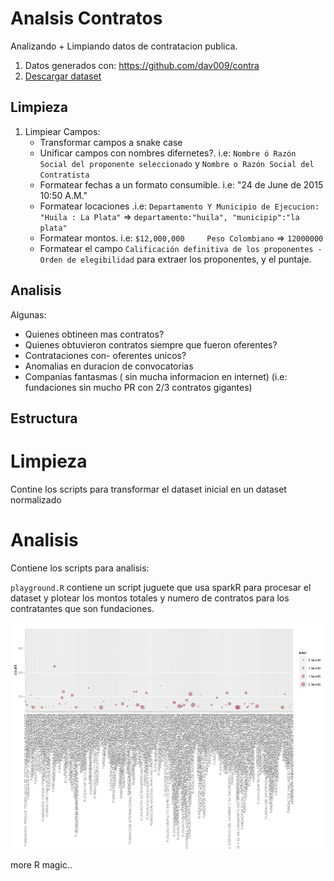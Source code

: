 # Analsis Contratos

Analizando + Limpiando datos de contratacion publica.


1. Datos generados con: https://github.com/dav009/contra
2. [Descargar dataset](https://github.com/dav009/contra/blob/master/datos_json_contratos_gov_co.torrent?raw=true)


## Limpieza

1. Limpiear Campos: 
	- Transformar campos a snake case 
	- Unificar campos con nombres difernetes?. i.e: `Nombre ó Razón Social del proponente seleccionado` y `Nombre o Razón Social del Contratista`
	- Formatear fechas a un formato consumible. i.e:  "24 de June      de 2015  10:50 A.M."
	- Formatear locaciones .i.e: `Departamento Y Municipio de Ejecucion: "Huila : La Plata"` => `departamento:"huila", "municipip":"la plata" ` 
	- Formatear montos. i.e: `$12,000,000     Peso Colombiano`  => `12000000`
	- Formatear el campo `Calificación definitiva de los proponentes - Orden de elegibilidad` para extraer los proponentes, y el puntaje.

## Analisis

Algunas:


- Quienes obtineen mas contratos?
- Quienes obtuvieron contratos siempre que fueron oferentes?
- Contrataciones con- oferentes unicos?
- Anomalias en duracion de convocatorias
- Companias fantasmas ( sin mucha informacion en internet) (i.e: fundaciones sin mucho PR con 2/3 contratos gigantes)


## Estructura

# Limpieza

Contine los scripts para transformar el dataset inicial en un dataset normalizado


# Analisis

Contiene los scripts para analisis:


`playground.R` contiene un script juguete que usa sparkR para procesar el dataset y plotear los montos totales y numero de contratos para los contratantes que son fundaciones.

![](https://raw.githubusercontent.com/OpenDataCo/AnalisisContratos/master/graphs/example.png)

more R magic..

